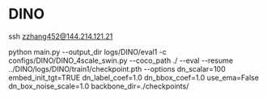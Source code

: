 # DINO

ssh zzhang452@144.214.121.21



python main.py   --output_dir logs/DINO/eval1 -c configs/DINO/DINO_4scale_swin.py --coco_path ./  --eval      --resume ../DINO/logs/DINO/train1/checkpoint.pth     --options dn_scalar=100 embed_init_tgt=TRUE     dn_label_coef=1.0 dn_bbox_coef=1.0 use_ema=False     dn_box_noise_scale=1.0 backbone_dir=./checkpoints/